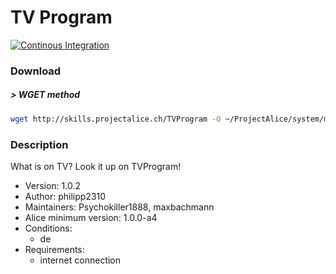 # TV Program

[![Continous Integration](https://gitlab.com/project-alice-assistant/skills/skill_TVProgram/badges/master/pipeline.svg)](https://gitlab.com/project-alice-assistant/skills/skill_TVProgram/pipelines/latest)

### Download

##### > WGET method
```bash
wget http://skills.projectalice.ch/TVProgram -O ~/ProjectAlice/system/moduleInstallTickets/TVProgram.install
```


### Description
What is on TV? Look it up on TVProgram!

- Version: 1.0.2
- Author: philipp2310
- Maintainers: Psychokiller1888, maxbachmann
- Alice minimum version: 1.0.0-a4
- Conditions:
  - de
- Requirements:
  - internet connection

